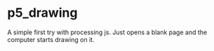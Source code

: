# p5_drawing
A simple first try with processing js.
Just opens a blank page and the computer starts drawing on it.
